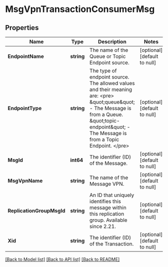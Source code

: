 # MsgVpnTransactionConsumerMsg

## Properties
Name | Type | Description | Notes
------------ | ------------- | ------------- | -------------
**EndpointName** | **string** | The name of the Queue or Topic Endpoint source. | [optional] [default to null]
**EndpointType** | **string** | The type of endpoint source. The allowed values and their meaning are:  &lt;pre&gt; \&quot;queue\&quot; - The Message is from a Queue. \&quot;topic-endpoint\&quot; - The Message is from a Topic Endpoint. &lt;/pre&gt;  | [optional] [default to null]
**MsgId** | **int64** | The identifier (ID) of the Message. | [optional] [default to null]
**MsgVpnName** | **string** | The name of the Message VPN. | [optional] [default to null]
**ReplicationGroupMsgId** | **string** | An ID that uniquely identifies this message within this replication group. Available since 2.21. | [optional] [default to null]
**Xid** | **string** | The identifier (ID) of the Transaction. | [optional] [default to null]

[[Back to Model list]](../README.md#documentation-for-models) [[Back to API list]](../README.md#documentation-for-api-endpoints) [[Back to README]](../README.md)

